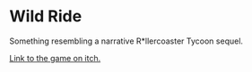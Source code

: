 # Wild Ride
Something resembling a narrative R*llercoaster Tycoon sequel.

[Link to the game on itch.](https://captaindreamcast.itch.io/wild-ride)